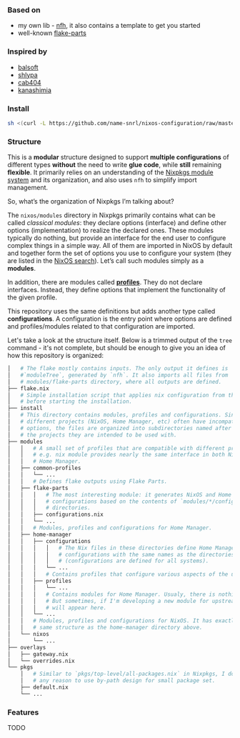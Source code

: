 ### Based on

- my own lib - [nfh](https://github.com/name-snrl/nfh), it also contains a
  template to get you started
- well-known [flake-parts](https://github.com/hercules-ci/flake-parts)

### Inspired by

- [balsoft](https://github.com/balsoft/nixos-config)
- [shlypa](https://github.com/ilya-fedin/nixos-configuration)
- [cab404](https://github.com/cab404/home)
- [kanashimia](https://github.com/kanashimia/nixos-config)

### Install

```sh
sh <(curl -L https://github.com/name-snrl/nixos-configuration/raw/master/install) <configuration-name>
```

### Structure

This is a **modular** structure designed to support **multiple configurations**
of different types **without** the need to write **glue code**, while **still**
remaining **flexible**. It primarily relies on an understanding of the
[Nixpkgs module system](https://nixos.org/manual/nixpkgs/unstable/#module-system)
and its organization, and also uses `nfh` to simplify import management.

So, what’s the organization of Nixpkgs I’m talking about?

The `nixos/modules` directory in Nixpkgs primarily contains what can be called
_classical modules_: they declare options (interface) and define other options
(implementation) to realize the declared ones. These modules typically do
nothing, but provide an interface for the end user to configure complex things
in a simple way. All of them are imported in NixOS by default and together form
the set of options you use to configure your system (they are listed in the
[NixOS search](https://search.nixos.org/options)). Let’s call such modules
simply as a **modules**.

In addition, there are modules called
**[profiles](https://nixos.org/manual/nixos/unstable/#ch-profiles)**. They do
not declare interfaces. Instead, they define options that implement the
functionality of the given profile.

This repository uses the same definitions but adds another type called
**configurations**. A configuration is the entry point where options are defined
and profiles/modules related to that configuration are imported.

Let's take a look at the structure itself. Below is a trimmed output of the
`tree` command - it's not complete, but should be enough to give you an idea of
how this repository is organized:

```sh
│   # The flake mostly contains inputs. The only output it defines is
│   #`moduleTree`, generated by `nfh`. It also imports all files from
│   # modules/flake-parts directory, where all outputs are defined.
├── flake.nix
│   # Simple installation script that applies nix configuration from the target
│   # before starting the installation.
├── install
│   # This directory contains modules, profiles and configurations. Since
│   # different projects (NixOS, Home Manager, etc) often have incompatible
│   # options, the files are organized into subdirectories named after
│   # the projects they are intended to be used with.
├── modules
│   │   # A small set of profiles that are compatible with different projects,
│   │   # e.g. nix module provides nearly the same interface in both NixOS and
│   │   # Home Manager.
│   ├── common-profiles
│   │   └── ...
│   │   # Defines flake outputs using Flake Parts.
│   ├── flake-parts
│   │   │   # The most interesting module: it generates NixOS and Home Manager
│   │   │   # configurations based on the contents of `modules/*/configurations`
│   │   │   # directories.
│   │   ├── configurations.nix
│   │   └── ...
│   │   # Modules, profiles and configurations for Home Manager.
│   ├── home-manager
│   │   ├── configurations
│   │   │   │   # The Nix files in these directories define Home Manager
│   │   │   │   # configurations with the same names as the directories
│   │   │   │   # (configurations are defined for all systems).
│   │   │   └── ...
│   │   │   # Contains profiles that configure various aspects of the user env.
│   │   ├── profiles
│   │   │   └── ...
│   │   │   # Contains modules for Home Manager. Usualy, there is nothing here.
│   │   │   # But sometimes, if I'm developing a new module for upstream, it
│   │   │   # will appear here.
│   │   └── ...
│   │   # Modules, profiles and configurations for NixOS. It has exactly the
│   │   # same structure as the home-manager directory above.
│   └── nixos
│       └── ...
├── overlays
│   ├── gateway.nix
│   └── overrides.nix
└── pkgs
    │   # Similar to `pkgs/top-level/all-packages.nix` in Nixpkgs, I don't see
    │   # any reason to use by-path design for small package set.
    ├── default.nix
    └── ...
```

### Features

TODO

